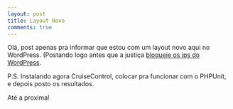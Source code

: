 ```yaml
---
layout: post
title: Layout Novo
comments: true
---
```


Olá, post apenas pra informar que estou com um layout novo aqui no WordPress. (Postando logo antes que a justiça [bloqueie os ips do WordPress](http://idgnow.uol.com.br/internet/2008/04/09/wordpress-pode-ser-bloqueado-no-brasil-por-ordem-judicial).

P.S. Instalando agora CruiseControl, colocar pra funcionar com o PHPUnit, e depois posto os resultados.

Até a proxima!
